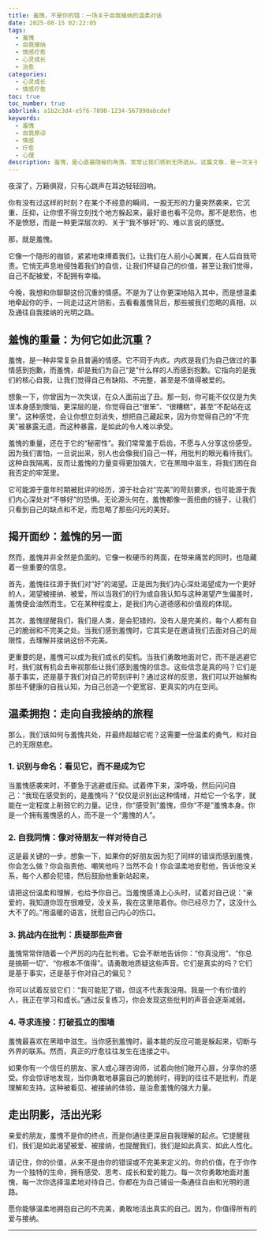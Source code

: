 ```yaml
---
title: 羞愧，不是你的错：一场关于自我接纳的温柔对话
date: 2025-08-15 02:22:05
tags:
  - 羞愧
  - 自我接纳
  - 情感疗愈
  - 心灵成长
  - 治愈
categories:
  - 心灵成长
  - 情感疗愈
toc: true
toc_number: true
abbrlink: a1b2c3d4-e5f6-7890-1234-567890abcdef
keywords:
  - 羞愧
  - 自我原谅
  - 情感
  - 疗愈
  - 心理
description: 羞愧，是心底最隐秘的角落，常常让我们感到无所适从。这篇文章，是一次关于羞愧的温柔对话，邀请你一同探索这份沉重情感的来龙去脉，学会如何以慈悲之心拥抱它，最终找到通往自我接纳与内心平静的道路。
---
```


夜深了，万籁俱寂，只有心跳声在耳边轻轻回响。

你有没有过这样的时刻？在某个不经意的瞬间，一股无形的力量突然袭来，它沉重、压抑，让你恨不得立刻找个地方躲起来，最好谁也看不见你。那不是悲伤，也不是愤怒，而是一种更深层次的、关于“我不够好”的、难以言说的感觉。

那，就是羞愧。

它像一个隐形的枷锁，紧紧地束缚着我们，让我们在人前小心翼翼，在人后自我苛责。它悄无声息地侵蚀着我们的自信，让我们怀疑自己的价值，甚至让我们觉得，自己不配被爱，不配拥有幸福。

今晚，我想和你聊聊这份沉重的情感。不是为了让你更深地陷入其中，而是想温柔地牵起你的手，一同走过这片阴影，去看看羞愧背后，那些被我们忽略的真相，以及通往自我接纳的光明之路。

## 羞愧的重量：为何它如此沉重？

羞愧，是一种非常复杂且普遍的情感。它不同于内疚。内疚是我们为自己做过的事情感到抱歉，而羞愧，却是我们为自己“是”什么样的人而感到抱歉。它指向的是我们的核心自我，让我们觉得自己有缺陷、不完整，甚至是不值得被爱的。

想象一下，你曾因为一次失误，在众人面前出了丑。那一刻，你可能不仅仅是为失误本身感到懊恼，更深层的是，你觉得自己“很笨”、“很糟糕”，甚至“不配站在这里”。这种感觉，会让你想立刻消失，想把自己藏起来，因为你觉得自己的“不完美”被暴露无遗，而这种暴露，是如此的令人难以承受。

羞愧的重量，还在于它的“秘密性”。我们常常羞于启齿，不愿与人分享这份感受。因为我们害怕，一旦说出来，别人也会像我们自己一样，用批判的眼光看待我们。这种自我隔离，反而让羞愧的力量变得更加强大，它在黑暗中滋生，将我们困在自我否定的牢笼里。

它可能源于童年时期被批评的经历，源于社会对“完美”的苛刻要求，也可能源于我们内心深处对“不够好”的恐惧。无论源头何在，羞愧都像一面扭曲的镜子，让我们只看到自己的缺点和不足，而忽略了那些闪光的美好。

## 揭开面纱：羞愧的另一面

然而，羞愧并非全然是负面的。它像一枚硬币的两面，在带来痛苦的同时，也隐藏着一些重要的信息。

首先，羞愧往往源于我们对“好”的渴望。正是因为我们内心深处渴望成为一个更好的人，渴望被接纳、被爱，所以当我们的行为或自我认知与这种渴望产生偏差时，羞愧便会油然而生。它在某种程度上，是我们内心道德感和价值观的体现。

其次，羞愧提醒我们，我们是人类，是会犯错的。没有人是完美的，每个人都有自己的脆弱和不完美之处。当我们感到羞愧时，它其实是在邀请我们去面对自己的局限性，去理解并接纳这份不完美。

更重要的是，羞愧可以成为我们成长的契机。当我们勇敢地面对它，而不是逃避它时，我们就有机会去审视那些让我们感到羞愧的信念。这些信念是真的吗？它们是基于事实，还是基于我们对自己的苛刻评判？通过这样的反思，我们可以开始解构那些不健康的自我认知，为自己创造一个更宽容、更真实的内在空间。

## 温柔拥抱：走向自我接纳的旅程

那么，我们该如何与羞愧共处，并最终超越它呢？这需要一份温柔的勇气，和对自己的无限慈悲。

### 1. 识别与命名：看见它，而不是成为它

当羞愧感袭来时，不要急于逃避或压抑。试着停下来，深呼吸，然后问问自己：“我现在感受到的，是羞愧吗？”仅仅是识别出这种情绪，并给它一个名字，就能在一定程度上削弱它的力量。记住，你“感受到”羞愧，但你“不是”羞愧本身。你是一个拥有羞愧感的人，而不是一个“羞愧的人”。

### 2. 自我同情：像对待朋友一样对待自己

这是最关键的一步。想象一下，如果你的好朋友因为犯了同样的错误而感到羞愧，你会怎么做？你会指责他、嘲笑他吗？当然不会！你会温柔地安慰他，告诉他没关系，每个人都会犯错，然后鼓励他重新站起来。

请把这份温柔和理解，也给予你自己。当羞愧感涌上心头时，试着对自己说：“亲爱的，我知道你现在很难受，没关系，我在这里陪着你。你已经尽力了，这没什么大不了的。”用温暖的语言，抚慰自己内心的伤口。

### 3. 挑战内在批判：质疑那些声音

羞愧常常伴随着一个严厉的内在批判者。它会不断地告诉你：“你真没用”、“你总是搞砸一切”、“你根本不值得”。请勇敢地质疑这些声音。它们是真实的吗？它们是基于事实，还是基于你对自己的偏见？

你可以试着反驳它们：“我可能犯了错，但这不代表我没用。我是一个有价值的人，我正在学习和成长。”通过反复练习，你会发现这些批判的声音会逐渐减弱。

### 4. 寻求连接：打破孤立的围墙

羞愧最喜欢在黑暗中滋生。当你感到羞愧时，最本能的反应可能是躲起来，切断与外界的联系。然而，真正的疗愈往往发生在连接之中。

如果你有一个信任的朋友、家人或心理咨询师，试着向他们敞开心扉，分享你的感受。你会惊讶地发现，当你勇敢地暴露自己的脆弱时，得到的往往不是批判，而是理解和支持。这种被看见、被接纳的体验，是治愈羞愧的强大力量。

## 走出阴影，活出光彩

亲爱的朋友，羞愧不是你的终点，而是你通往更深层自我理解的起点。它提醒我们，我们是如此渴望被爱、被接纳，也提醒我们，我们是如此真实、如此人性化。

请记住，你的价值，从来不是由你的错误或不完美来定义的。你的价值，在于你作为一个独特的生命，拥有感受、思考、成长和爱的能力。每一次你勇敢地面对羞愧，每一次你选择温柔地对待自己，你都在为自己铺设一条通往自由和光明的道路。

愿你能够温柔地拥抱自己的不完美，勇敢地活出真实的自己。因为，你值得所有的爱与接纳。

---